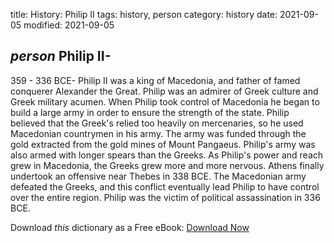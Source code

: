 title: History: Philip II
tags: history, person
category: history
date: 2021-09-05
modified: 2021-09-05

## _person_  Philip II-
359 - 336 BCE-
Philip II was a king of Macedonia,
and father of famed conquerer   Alexander the Great.  Philip was an
admirer of Greek culture and Greek military acumen.  When Philip took
control of Macedonia he began to build a large army in order to ensure
the strength of the state.  Philip believed that the Greek's relied
too heavily on mercenaries, so he used Macedonian countrymen in his
army.  The army was funded through the gold extracted from the gold
mines of Mount Pangaeus.  Philip's army was also armed with longer
spears than the Greeks.  As Philip's power and reach grew in Macedonia,
the Greeks grew more and more nervous.  Athens finally undertook an
offensive near Thebes in   338 BCE.
  The Macedonian army defeated the
Greeks, and this conflict eventually lead Philip to have control over
the entire region.  Philip was the victim of political assassination
in   336 BCE.



Download *this* dictionary as a Free eBook: [Download Now]({static}static/CairnsHistoryDictionary.pdf)

